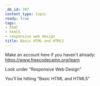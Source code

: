 ```yaml
---
_db_id: 307
content_type: topic
ready: true
tags:
- html
- html5
- responsive web design
title: Basic HTML and HTML5
---
```


Make an account here if you haven't already: https://www.freecodecamp.org/learn

Look under "Responsive Web Design"

You'll be hitting "Basic HTML and HTML5"